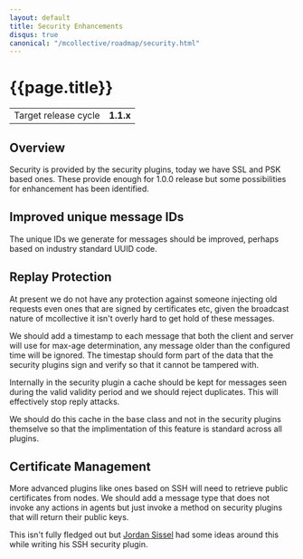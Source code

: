 ```yaml
---
layout: default
title: Security Enhancements
disqus: true
canonical: "/mcollective/roadmap/security.html"
---
```


[Jordan Sissel]: http://www.semicomplete.com/

# {{page.title}}

|                    |         |
|--------------------|---------|
|Target release cycle|**1.1.x**|

## Overview

Security is provided by the security plugins, today we have SSL and PSK based
ones.  These provide enough for 1.0.0 release but some possibilities for
enhancement has been identified.

## Improved unique message IDs

The unique IDs we generate for messages should be improved, perhaps based on
industry standard UUID code.

## Replay Protection

At present we do not have any protection against someone injecting old requests
even ones that are signed by certificates etc, given the broadcast nature of
mcollective it isn't overly hard to get hold of these messages.

We should add a timestamp to each message that both the client and server will
use for max-age determination, any message older than the configured time will
be ignored.  The timestap should form part of the data that the security plugins
sign and verify so that it cannot be tampered with.

Internally in the security plugin a cache should be kept for messages seen
during the valid validity period and we should reject duplicates.  This will
effectively stop reply attacks.

We should do this cache in the base class and not in the security plugins
themselve so that the implimentation of this feature is standard across all
plugins.

## Certificate Management

More advanced plugins like ones based on SSH will need to retrieve public
certificates from nodes.  We should add a message type that does not invoke any
actions in agents but just invoke a method on security plugins that will return
their public keys.

This isn't fully fledged out but [Jordan Sissel] had some ideas around this while
writing his SSH security plugin.

